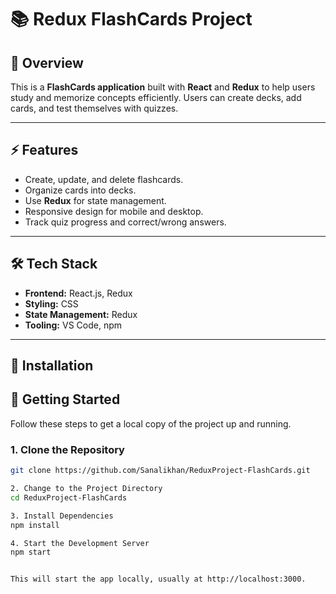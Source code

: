 # 📚 Redux FlashCards Project

## 🔹 Overview

This is a **FlashCards application** built with **React** and **Redux** to help users study and memorize concepts efficiently. Users can create decks, add cards, and test themselves with quizzes.

---

## ⚡ Features

- Create, update, and delete flashcards.
- Organize cards into decks.
- Use **Redux** for state management.
- Responsive design for mobile and desktop.
- Track quiz progress and correct/wrong answers.

---

## 🛠 Tech Stack

- **Frontend:** React.js, Redux
- **Styling:** CSS
- **State Management:** Redux
- **Tooling:** VS Code, npm

---

## 🚀 Installation

## 🚀 Getting Started

Follow these steps to get a local copy of the project up and running.

### 1. Clone the Repository
```bash
git clone https://github.com/Sanalikhan/ReduxProject-FlashCards.git

2. Change to the Project Directory
cd ReduxProject-FlashCards

3. Install Dependencies
npm install

4. Start the Development Server
npm start


This will start the app locally, usually at http://localhost:3000.